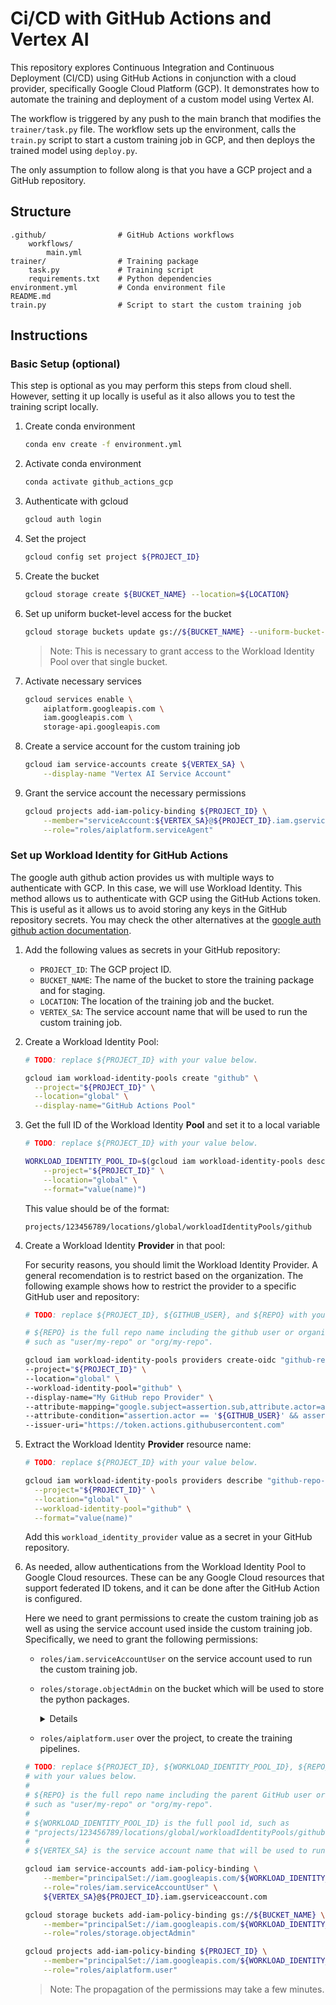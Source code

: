 # Ci/CD with GitHub Actions and Vertex AI

This repository explores Continuous Integration and Continuous Deployment (CI/CD) using GitHub Actions in conjunction with a cloud provider, specifically Google Cloud Platform (GCP). It demonstrates how to automate the training and deployment of a custom model using Vertex AI.

The workflow is triggered by any push to the main branch that modifies the `trainer/task.py` file. The workflow sets up the environment, calls the `train.py` script to start a custom training job in GCP, and then deploys the trained model using `deploy.py`.

The only assumption to follow along is that you have a GCP project and a GitHub repository.

## Structure

```plaintext
.github/                # GitHub Actions workflows
    workflows/
        main.yml
trainer/                # Training package
    task.py             # Training script
    requirements.txt    # Python dependencies
environment.yml         # Conda environment file
README.md
train.py                # Script to start the custom training job
```
## Instructions

### Basic Setup (optional)

This step is optional as you may perform this steps from cloud shell. However, setting it up locally is useful as it also allows you to test the training script locally.

1. Create conda environment

    ```sh
    conda env create -f environment.yml
    ```

2. Activate conda environment

    ```sh
    conda activate github_actions_gcp
    ```

3. Authenticate with gcloud
    ```sh	
    gcloud auth login
    ```

4. Set the project
    ```sh
    gcloud config set project ${PROJECT_ID}
    ```

5. Create the bucket
    ```sh
    gcloud storage create ${BUCKET_NAME} --location=${LOCATION}
    ```

6. Set up uniform bucket-level access for the bucket
    ```sh
    gcloud storage buckets update gs://${BUCKET_NAME} --uniform-bucket-level-access
    ```
    > Note: This is necessary to grant access to the Workload Identity Pool over that single bucket.

7. Activate necessary services
    ```sh
    gcloud services enable \
        aiplatform.googleapis.com \
        iam.googleapis.com \
        storage-api.googleapis.com
    ```

8. Create a service account for the custom training job
    ```sh
    gcloud iam service-accounts create ${VERTEX_SA} \
        --display-name "Vertex AI Service Account"
    ```

9. Grant the service account the necessary permissions
    ```sh
    gcloud projects add-iam-policy-binding ${PROJECT_ID} \
        --member="serviceAccount:${VERTEX_SA}@${PROJECT_ID}.iam.gserviceaccount.com" \
        --role="roles/aiplatform.serviceAgent"
    ``` 

### Set up Workload Identity for GitHub Actions

The google auth github action provides us with multiple ways to authenticate with GCP. In this case, we will use Workload Identity. This method allows us to authenticate with GCP using the GitHub Actions token. This is useful as it allows us to avoid storing any keys in the GitHub repository secrets. You may check the other alternatives at the [google auth github action documentation](https://github.com/google-github-actions/auth).

1. Add the following values as secrets in your GitHub repository:
    - `PROJECT_ID`: The GCP project ID.
    - `BUCKET_NAME`: The name of the bucket to store the training package and for staging.
    - `LOCATION`: The location of the training job and the bucket.
    - `VERTEX_SA`: The service account name that will be used to run the custom training job.

1.  Create a Workload Identity Pool:

    ```sh
    # TODO: replace ${PROJECT_ID} with your value below.

    gcloud iam workload-identity-pools create "github" \
      --project="${PROJECT_ID}" \
      --location="global" \
      --display-name="GitHub Actions Pool"
    ```

1.  Get the full ID of the Workload Identity **Pool** and set it to a local variable

    ```sh
    # TODO: replace ${PROJECT_ID} with your value below.

    WORKLOAD_IDENTITY_POOL_ID=$(gcloud iam workload-identity-pools describe "github" \
        --project="${PROJECT_ID}" \
        --location="global" \
        --format="value(name)")
    ```

    This value should be of the format:

    ```text
    projects/123456789/locations/global/workloadIdentityPools/github
    ```

1.  Create a Workload Identity **Provider** in that pool:

    For security reasons, you should limit the Workload Identity Provider. A general recomendation is to restrict based on the organization. The following example shows how to restrict the provider to a specific GitHub user and repository:

    ```sh
    # TODO: replace ${PROJECT_ID}, ${GITHUB_USER}, and ${REPO} with your values below.

    # ${REPO} is the full repo name including the github user or organization,
    # such as "user/my-repo" or "org/my-repo".

    gcloud iam workload-identity-pools providers create-oidc "github-repo-provider" \
    --project="${PROJECT_ID}" \
    --location="global" \
    --workload-identity-pool="github" \
    --display-name="My GitHub repo Provider" \
    --attribute-mapping="google.subject=assertion.sub,attribute.actor=assertion.actor,attribute.repository=assertion.repository,attribute.repository_owner=assertion.repository_owner" \
    --attribute-condition="assertion.actor == '${GITHUB_USER}' && assertion.repository == '${REPO}'" \
    --issuer-uri="https://token.actions.githubusercontent.com"
    ```

1.  Extract the Workload Identity **Provider** resource name:

    ```sh
    # TODO: replace ${PROJECT_ID} with your value below.

    gcloud iam workload-identity-pools providers describe "github-repo-provider" \
      --project="${PROJECT_ID}" \
      --location="global" \
      --workload-identity-pool="github" \
      --format="value(name)"
    ```

    Add this `workload_identity_provider` value as a secret in your GitHub
    repository.

1.  As needed, allow authentications from the Workload Identity Pool to Google
    Cloud resources. These can be any Google Cloud resources that support
    federated ID tokens, and it can be done after the GitHub Action is
    configured.

    Here we need to grant permissions to create the custom training job as well as using the service account used inside the custom training job. Specifically, we need to grant the following permissions:
    - `roles/iam.serviceAccountUser` on the service account used to run the custom training job.
    - `roles/storage.objectAdmin` on the bucket which will be used to store the python packages.
        <details>
        This is necesary because when usin the aiplatform API to create a custom job, internally it packages the training code and stores it in a bucket.  
        </details>

    - `roles/aiplatform.user` over the project, to create the training pipelines.

    ```sh
    # TODO: replace ${PROJECT_ID}, ${WORKLOAD_IDENTITY_POOL_ID}, ${REPO}, ${PROJECT_NUMBER} and ${VERTEX_SA}
    # with your values below.
    #
    # ${REPO} is the full repo name including the parent GitHub user or organization,
    # such as "user/my-repo" or "org/my-repo".
    #
    # ${WORKLOAD_IDENTITY_POOL_ID} is the full pool id, such as
    # "projects/123456789/locations/global/workloadIdentityPools/github".
    # 
    # ${VERTEX_SA} is the service account name that will be used to run the custom training job.

    gcloud iam service-accounts add-iam-policy-binding \
        --member="principalSet://iam.googleapis.com/${WORKLOAD_IDENTITY_POOL_ID}/attribute.repository/${REPO}" \
        --role="roles/iam.serviceAccountUser" \
        ${VERTEX_SA}@${PROJECT_ID}.iam.gserviceaccount.com

    gcloud storage buckets add-iam-policy-binding gs://${BUCKET_NAME} \
        --member="principalSet://iam.googleapis.com/${WORKLOAD_IDENTITY_POOL_ID}/attribute.repository/${REPO}" \
        --role="roles/storage.objectAdmin"
    
    gcloud projects add-iam-policy-binding ${PROJECT_ID} \
        --member="principalSet://iam.googleapis.com/${WORKLOAD_IDENTITY_POOL_ID}/attribute.repository/${REPO}" \
        --role="roles/aiplatform.user"
    
    ```
    > Note: The propagation of the permissions may take a few minutes.
